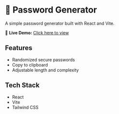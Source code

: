 # 🔐 Password Generator

A simple password generator built with React and Vite.

🚀 **Live Demo:** [Click here to view](https://your-app-name.netlify.app)

## Features
- Randomized secure passwords
- Copy to clipboard
- Adjustable length and complexity

## Tech Stack
- React
- Vite
- Tailwind CSS
